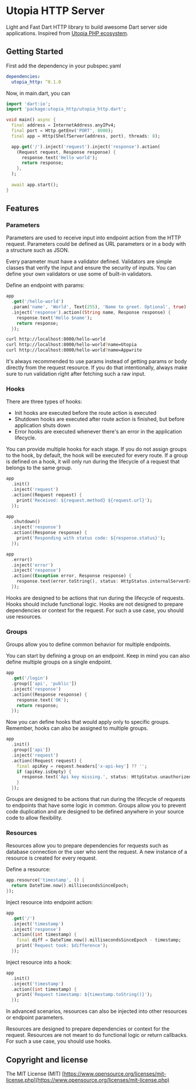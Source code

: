 # Utopia HTTP Server

Light and Fast Dart HTTP library to build awesome Dart server side applications. Inspired from [Utopia PHP ecosystem](https://github.com/utopia-php).

## Getting Started

First add the dependency in your pubspec.yaml

```yaml
dependencies:
  utopia_http: ^0.1.0
```

Now, in main.dart, you can

```dart
import 'dart:io';
import 'package:utopia_http/utopia_http.dart';

void main() async {
  final address = InternetAddress.anyIPv4;
  final port = Http.getEnv('PORT', 8000);
  final app = Http(ShelfServer(address, port), threads: 8);

  app.get('/').inject('request').inject('response').action(
    (Request request, Response response) {
      response.text('Hello world');
      return response;
    },
  );
  
  await app.start();
}

```

## Features

### Parameters

Parameters are used to receive input into endpoint action from the HTTP request. Parameters could be defined as URL parameters or in a body with a structure such as JSON.

Every parameter must have a validator defined. Validators are simple classes that verify the input and ensure the security of inputs. You can define your own validators or use some of built-in validators.

Define an endpoint with params:

```dart
app
  .get('/hello-world')
  .param('name', 'World', Text(255), 'Name to greet. Optional', true)
  .inject('response').action((String name, Response response) {
    response.text('Hello $name');
    return response;
  });
```

```bash
curl http://localhost:8000/hello-world
curl http://localhost:8000/hello-world?name=Utopia
curl http://localhost:8000/hello-world?name=Appwrite
```

It's always recommended to use params instead of getting params or body directly from the request resource. If you do that intentionally, always make sure to run validation right after fetching such a raw input.

### Hooks

There are three types of hooks:

- Init hooks are executed before the route action is executed
- Shutdown hooks are executed after route action is finished, but before application shuts down
- Error hooks are executed whenever there's an error in the application lifecycle.

You can provide multiple hooks for each stage. If you do not assign groups to the hook, by default, the hook will be executed for every route. If a group is defined on a hook, it will only run during the lifecycle of a request that belongs to the same group.


```dart
app
  .init()
  .inject('request')
  .action((Request request) {
    print('Received: ${request.method} ${request.url}');
  });

app
  .shutdown()
  .inject('response')
  .action((Response response) {
    print('Responding with status code: ${response.status}');
  });

app
  .error()
  .inject('error')
  .inject('response')
  .action((Exception error, Response response) {
    response.text(error.toString(), status: HttpStatus.internalServerError);
  });

```

Hooks are designed to be actions that run during the lifecycle of requests. Hooks should include functional logic. Hooks are not designed to prepare dependencies or context for the request. For such a use case, you should use resources.

### Groups

Groups allow you to define common behavior for multiple endpoints.

You can start by defining a group on an endpoint. Keep in mind you can also define multiple groups on a single endpoint.

```dart
app
  .get('/login')
  .group(['api', 'public'])
  .inject('response')
  .action((Response response) {
    response.text('OK');
    return response;
  });
```

Now you can define hooks that would apply only to specific groups. Remember, hooks can also be assigned to multiple groups.

```dart
app
  .init()
  .group(['api'])
  .inject('request')
  .action((Request request) {
    final apiKey = request.headers['x-api-key'] ?? '';
    if (apiKey.isEmpty) {
      response.text('Api key missing.', status: HttpStatus.unauthorized);
    }
  });
```

Groups are designed to be actions that run during the lifecycle of requests to endpoints that have some logic in common. Groups allow you to prevent code duplication and are designed to be defined anywhere in your source code to allow flexibility.

### Resources
Resources allow you to prepare dependencies for requests such as database connection or the user who sent the request. A new instance of a resource is created for every request.

Define a resource:

```dart
app.resource('timestamp', () {
  return DateTime.now().millisecondsSinceEpoch;
});
```

Inject resource into endpoint action:

```dart
app
  .get('/')
  .inject('timestamp')
  .inject('response')
  .action((int timestamp) {
    final diff = DateTime.now().millisecondsSinceEpoch - timestamp;
    print('Request took: $difference');
  });
```

Inject resource into a hook:

```dart
app
  .init()
  .inject('timestamp')
  .action((int timestamp) {
    print('Request timestamp: ${timestamp.toString()}');
  });
```

In advanced scenarios, resources can also be injected into other resources or endpoint parameters.

Resources are designed to prepare dependencies or context for the request. Resources are not meant to do functional logic or return callbacks. For such a use case, you should use hooks.

## Copyright and license

The MIT License (MIT) [https://www.opensource.org/licenses/mit-license.php](https://www.opensource.org/licenses/mit-license.php)
